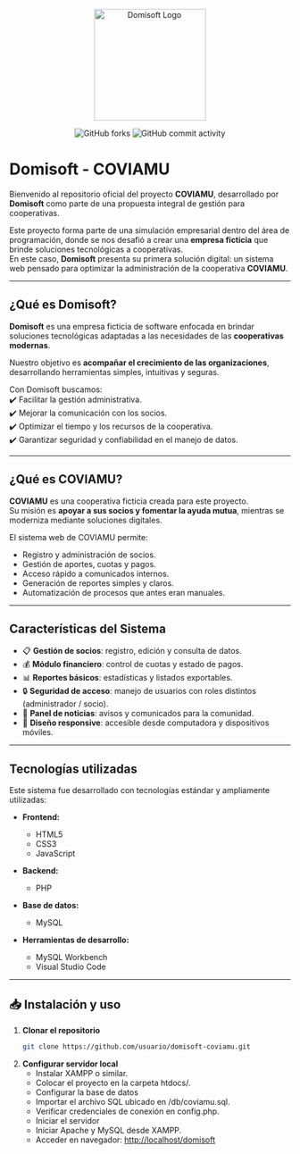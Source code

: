 <p align="center"><img src="/link" width="200" alt="Domisoft Logo"/></p>

<p align="center">
<img alt="GitHub forks" src="https://img.shields.io/github/forks/domisoft-dev/coviamu?style=plastic&logo=GitHub&color=green">
<img alt="GitHub commit activity" src="https://img.shields.io/github/commit-activity/t/domisoft-dev/coviamu?logo=GitHub&color=green">
</p>

# Domisoft - COVIAMU

Bienvenido al repositorio oficial del proyecto **COVIAMU**, desarrollado por **Domisoft** como parte de una propuesta integral de gestión para cooperativas.  

Este proyecto forma parte de una simulación empresarial dentro del área de programación, donde se nos desafió a crear una **empresa ficticia** que brinde soluciones tecnológicas a cooperativas.  
En este caso, **Domisoft** presenta su primera solución digital: un sistema web pensado para optimizar la administración de la cooperativa **COVIAMU**.  

---

## ¿Qué es Domisoft?
**Domisoft** es una empresa ficticia de software enfocada en brindar soluciones tecnológicas adaptadas a las necesidades de las **cooperativas modernas**.  

Nuestro objetivo es **acompañar el crecimiento de las organizaciones**, desarrollando herramientas simples, intuitivas y seguras.  

Con Domisoft buscamos:  
✔️ Facilitar la gestión administrativa.  
✔️ Mejorar la comunicación con los socios.  
✔️ Optimizar el tiempo y los recursos de la cooperativa.  
✔️ Garantizar seguridad y confiabilidad en el manejo de datos.  

---

## ¿Qué es COVIAMU?
**COVIAMU** es una cooperativa ficticia creada para este proyecto.  
Su misión es **apoyar a sus socios y fomentar la ayuda mutua**, mientras se moderniza mediante soluciones digitales.  

El sistema web de COVIAMU permite:  
- Registro y administración de socios.  
- Gestión de aportes, cuotas y pagos.  
- Acceso rápido a comunicados internos.  
- Generación de reportes simples y claros.  
- Automatización de procesos que antes eran manuales.  

---

## Características del Sistema
- 📋 **Gestión de socios**: registro, edición y consulta de datos.  
- 💰 **Módulo financiero**: control de cuotas y estado de pagos.  
- 📊 **Reportes básicos**: estadísticas y listados exportables.  
- 🔒 **Seguridad de acceso**: manejo de usuarios con roles distintos (administrador / socio).  
- 📢 **Panel de noticias**: avisos y comunicados para la comunidad.  
- 🎨 **Diseño responsive**: accesible desde computadora y dispositivos móviles.  

---

##  Tecnologías utilizadas
Este sistema fue desarrollado con tecnologías estándar y ampliamente utilizadas:

- **Frontend:**  
  - HTML5  
  - CSS3  
  - JavaScript  

- **Backend:**  
  - PHP  

- **Base de datos:**  
  - MySQL  

- **Herramientas de desarrollo:**  
  - MySQL Workbench  
  - Visual Studio Code  

---

## 📥 Instalación y uso

1. **Clonar el repositorio**
   ```bash
   git clone https://github.com/usuario/domisoft-coviamu.git
2. **Configurar servidor local**
   - Instalar XAMPP o similar.
   - Colocar el proyecto en la carpeta htdocs/.
   - Configurar la base de datos
   - Importar el archivo SQL ubicado en /db/coviamu.sql.
   - Verificar credenciales de conexión en config.php.
   - Iniciar el servidor
   - Iniciar Apache y MySQL desde XAMPP.
   - Acceder en navegador:
      [http://localhost/domisoft](http://localhost/domisoft)
